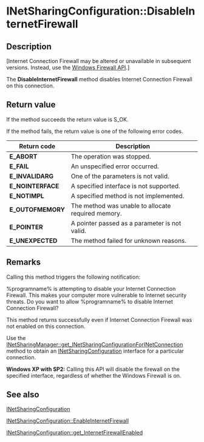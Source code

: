# INetSharingConfiguration::DisableInternetFirewall

## Description

[Internet Connection Firewall may be altered or unavailable in subsequent versions. Instead, use the [Windows Firewall API](https://learn.microsoft.com/previous-versions/windows/desktop/ics/windows-firewall-start-page).]

The
**DisableInternetFirewall** method disables Internet Connection Firewall on this connection.

## Return value

If the method succeeds the return value is S_OK.

If the method fails, the return value is one of the following error codes.

| Return code | Description |
| --- | --- |
| **E_ABORT** | The operation was stopped. |
| **E_FAIL** | An unspecified error occurred. |
| **E_INVALIDARG** | One of the parameters is not valid. |
| **E_NOINTERFACE** | A specified interface is not supported. |
| **E_NOTIMPL** | A specified method is not implemented. |
| **E_OUTOFMEMORY** | The method was unable to allocate required memory. |
| **E_POINTER** | A pointer passed as a parameter is not valid. |
| **E_UNEXPECTED** | The method failed for unknown reasons. |

## Remarks

Calling this method triggers the following notification:

%programname% is attempting to disable your Internet Connection Firewall. This makes your computer more vulnerable to Internet security threats. Do you want to allow %programname% to disable Internet Connection Firewall?

This method returns successfully even if Internet Connection Firewall was not enabled on this connection.

Use the
[INetSharingManager::get_INetSharingConfigurationForINetConnection](https://learn.microsoft.com/previous-versions/windows/desktop/api/netcon/nf-netcon-inetsharingmanager-get_inetsharingconfigurationforinetconnection) method to obtain an
[INetSharingConfiguration](https://learn.microsoft.com/previous-versions/windows/desktop/api/netcon/nn-netcon-inetsharingconfiguration) interface for a particular connection.

**Windows XP with SP2:** Calling this API will disable the firewall on the specified interface, regardless of whether the Windows Firewall is on.

## See also

[INetSharingConfiguration](https://learn.microsoft.com/previous-versions/windows/desktop/api/netcon/nn-netcon-inetsharingconfiguration)

[INetSharingConfiguration::EnableInternetFirewall](https://learn.microsoft.com/previous-versions/windows/desktop/api/netcon/nf-netcon-inetsharingconfiguration-enableinternetfirewall)

[INetSharingConfiguration::get_InternetFirewallEnabled](https://learn.microsoft.com/previous-versions/windows/desktop/api/netcon/nf-netcon-inetsharingconfiguration-get_internetfirewallenabled)